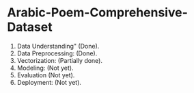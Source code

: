 # Arabic-Poem-Comprehensive-Dataset

1. Data Understanding" (Done). 
2. Data Preprocessing: (Done).
3. Vectorization: (Partially done). 
4. Modeling: (Not yet). 
5. Evaluation (Not yet). 
6. Deployment: (Not yet).
